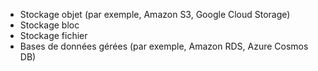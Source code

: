 - Stockage objet (par exemple, Amazon S3, Google Cloud Storage)
- Stockage bloc
- Stockage fichier
- Bases de données gérées (par exemple, Amazon RDS, Azure Cosmos DB)